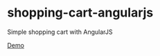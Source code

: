 shopping-cart-angularjs
=======================

Simple shopping cart with AngularJS   

[Demo](http://hacu.github.io/shopping-cart-angularjs) 
